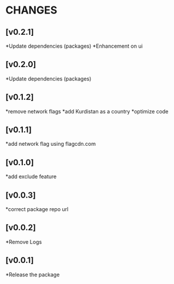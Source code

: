 # CHANGES

## [v0.2.1]

\*Update dependencies (packages)
\*Enhancement on ui

## [v0.2.0]

\*Update dependencies (packages)

## [v0.1.2]

*remove network flags
*add Kurdistan as a country
\*optimize code

## [v0.1.1]

\*add network flag using flagcdn.com

## [v0.1.0]

\*add exclude feature

## [v0.0.3]

\*correct package repo url

## [v0.0.2]

\*Remove Logs

## [v0.0.1]

\*Release the package

